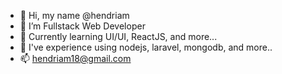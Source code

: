 - 👋 Hi, my name @hendriam
- 👀 I’m Fullstack Web Developer
- 🌱 Currently learning UI/UI, ReactJS, and more...
- 💞️ I've experience using nodejs, laravel, mongodb, and more.. 
- 📫 hendriam18@gmail.com

<!---
hendriam/hendriam is a ✨ special ✨ repository because its `README.md` (this file) appears on your GitHub profile.
You can click the Preview link to take a look at your changes.
--->
